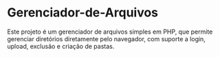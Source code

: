 # Gerenciador-de-Arquivos
Este projeto é um gerenciador de arquivos simples em PHP, que permite gerenciar diretórios diretamente pelo navegador, com suporte a login, upload, exclusão e criação de pastas.
